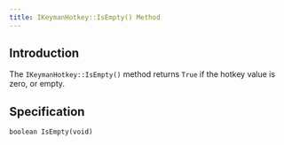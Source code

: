 ```yaml
---
title: IKeymanHotkey::IsEmpty() Method
---
```


## Introduction

The `IKeymanHotkey::IsEmpty()` method returns `True` if the hotkey value
is zero, or empty.

## Specification

``` clike
boolean IsEmpty(void)
```
